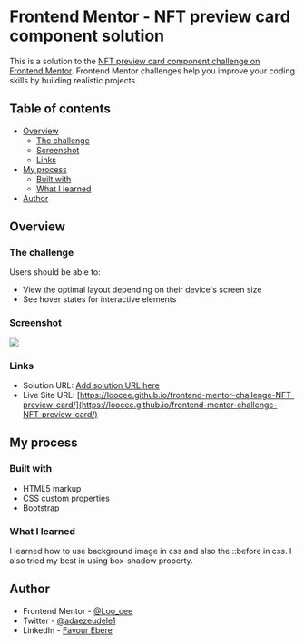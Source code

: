 # Frontend Mentor - NFT preview card component solution

This is a solution to the [NFT preview card component challenge on Frontend Mentor](https://www.frontendmentor.io/challenges/nft-preview-card-component-SbdUL_w0U). Frontend Mentor challenges help you improve your coding skills by building realistic projects.

## Table of contents

- [Overview](#overview)
  - [The challenge](#the-challenge)
  - [Screenshot](#screenshot)
  - [Links](#links)
- [My process](#my-process)
  - [Built with](#built-with)
  - [What I learned](#what-i-learned)
- [Author](#author)


## Overview

### The challenge

Users should be able to:

- View the optimal layout depending on their device's screen size
- See hover states for interactive elements

### Screenshot

![](.images/nft-screenshot.jpg)

### Links

- Solution URL: [Add solution URL here](https://your-solution-url.com)
- Live Site URL: [https://loocee.github.io/frontend-mentor-challenge-NFT-preview-card/](https://loocee.github.io/frontend-mentor-challenge-NFT-preview-card/)

## My process

### Built with

- HTML5 markup
- CSS custom properties
- Bootstrap

### What I learned

I learned how to use background image in css and also the ::before in css. I also tried my best in using box-shadow property.


## Author

- Frontend Mentor - [@Loo_cee](https://www.frontendmentor.io/profile/Loo_cee)
- Twitter - [@adaezeudele1](https://www.twitter.com/adaezeudele1?s=09)
- LinkedIn - [Favour Ebere](https://www.linkedin.com/in/favour-ebere-79a171231)

